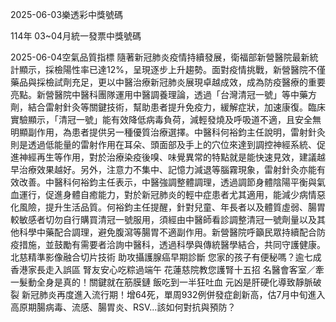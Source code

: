 
2025-06-03樂透彩中獎號碼

                                
114年 03~04月統一發票中獎號碼
                             
2025-06-04空氣品質指標
                              隨著新冠肺炎疫情持續發展，衛福部新營醫院最新統計顯示，採檢陽性率已達12%，呈現逐步上升趨勢。面對疫情挑戰，新營醫院不僅藥品與採檢試劑充足，更以中醫治療新冠肺炎展現卓越成效，成為防疫醫療的重要亮點。新營醫院中醫科團隊運用中醫調養理論，透過「台灣清冠一號」等中藥方劑，結合雷射針灸等關鍵技術，幫助患者提升免疫力，緩解症狀，加速康復。臨床實驗顯示，「清冠一號」能有效降低病毒負荷，減輕發燒及呼吸道不適，且安全無明顯副作用，為患者提供另一種優質治療選擇。中醫科何裕鈞主任說明，雷射針灸則是透過低能量的雷射作用在耳朵、頭面部及手上的穴位來達到調控神經系統、促進神經再生等作用，對於治療染疫後嗅、味覺異常的特點就是能快速見效，建議越早治療效果越好。另外，注意力不集中、記憶力減退等腦霧現象，雷射針灸亦能有效改善。中醫科何裕鈞主任表示，中醫強調整體調理，透過調節身體陰陽平衡與氣血運行，促進身體自癒能力，對於新冠肺炎的輕中症患者尤其適用，能減少病情惡化風險，提升生活品質。何裕鈞主任提醒，針對兒童、年長者以及體質虛弱、腸胃較敏感者切勿自行購買清冠一號服用，須經由中醫師看診調整清冠一號劑量以及其他科學中藥配合調理，避免腹瀉等腸胃不適副作用。新營醫院呼籲民眾持續配合防疫措施，並鼓勵有需要者洽詢中醫科，透過科學與傳統醫學結合，共同守護健康。   北慈精準影像融合切片技術 助攻攝護腺癌早期診斷   您家的孩子有便秘嗎？逾七成香港家長走入誤區   腎友安心吃粽過端午 花蓮慈院教您護腎十五招   名醫會客室／牽一髮動全身是真的！關鍵就在筋膜鏈   飯吃到一半狂吐血 元凶是肝硬化導致靜脈破裂  新冠肺炎再度進入流行期！增64死，單周932例併發症創新高，估7月中旬進入高原期腸病毒、流感、腸胃炎、RSV...該如何對抗與預防？